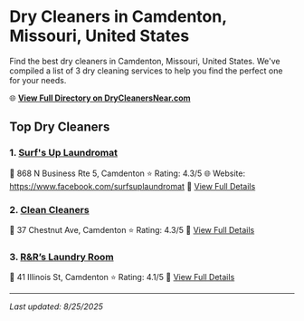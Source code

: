 # Dry Cleaners in Camdenton, Missouri, United States

Find the best dry cleaners in Camdenton, Missouri, United States. We've compiled a list of 3 dry cleaning services to help you find the perfect one for your needs.

🌐 **[View Full Directory on DryCleanersNear.com](https://drycleanersnear.com/city/US/Missouri/Camdenton)**

## Top Dry Cleaners

### 1. [Surf's Up Laundromat](https://drycleanersnear.com/dryCleaner/688d712ceedd882ede90bf1e/surf-s-up-laundromat)
📍 868 N Business Rte 5, Camdenton
⭐ Rating: 4.3/5
🌐 Website: https://www.facebook.com/surfsuplaundromat
🔗 [View Full Details](https://drycleanersnear.com/dryCleaner/688d712ceedd882ede90bf1e/surf-s-up-laundromat)

### 2. [Clean Cleaners](https://drycleanersnear.com/dryCleaner/688d712deedd882ede90bf34/clean-cleaners)
📍 37 Chestnut Ave, Camdenton
⭐ Rating: 4.3/5
🔗 [View Full Details](https://drycleanersnear.com/dryCleaner/688d712deedd882ede90bf34/clean-cleaners)

### 3. [R&R’s Laundry Room](https://drycleanersnear.com/dryCleaner/688d7125eedd882ede90be32/r-r-s-laundry-room)
📍 41 Illinois St, Camdenton
⭐ Rating: 4.1/5
🔗 [View Full Details](https://drycleanersnear.com/dryCleaner/688d7125eedd882ede90be32/r-r-s-laundry-room)


---

*Last updated: 8/25/2025*
